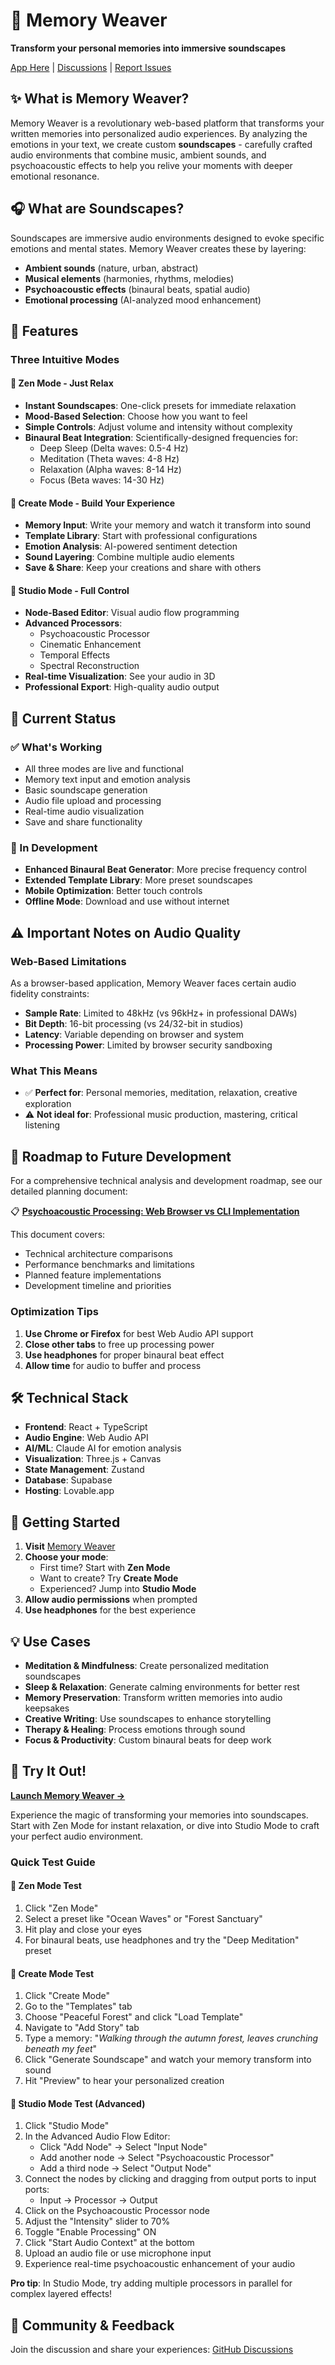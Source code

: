 # 🎵 Memory Weaver

**Transform your personal memories into immersive soundscapes**

[App Here](https://memoryweaversoundscapes.lovable.app/) | [Discussions](https://github.com/ShaliniAnandaPhD/Memory_Weaver) | [Report Issues](https://github.com/ShaliniAnandaPhD/Memory_Weaver)

## ✨ What is Memory Weaver?

Memory Weaver is a revolutionary web-based platform that transforms your written memories into personalized audio experiences. By analyzing the emotions in your text, we create custom **soundscapes** - carefully crafted audio environments that combine music, ambient sounds, and psychoacoustic effects to help you relive your moments with deeper emotional resonance.

## 🎧 What are Soundscapes?

Soundscapes are immersive audio environments designed to evoke specific emotions and mental states. Memory Weaver creates these by layering:
- **Ambient sounds** (nature, urban, abstract)
- **Musical elements** (harmonies, rhythms, melodies)
- **Psychoacoustic effects** (binaural beats, spatial audio)
- **Emotional processing** (AI-analyzed mood enhancement)

## 🚀 Features

### Three Intuitive Modes

#### 🧘 **Zen Mode** - Just Relax
- **Instant Soundscapes**: One-click presets for immediate relaxation
- **Mood-Based Selection**: Choose how you want to feel
- **Simple Controls**: Adjust volume and intensity without complexity
- **Binaural Beat Integration**: Scientifically-designed frequencies for:
  - Deep Sleep (Delta waves: 0.5-4 Hz)
  - Meditation (Theta waves: 4-8 Hz)
  - Relaxation (Alpha waves: 8-14 Hz)
  - Focus (Beta waves: 14-30 Hz)

#### 🎨 **Create Mode** - Build Your Experience
- **Memory Input**: Write your memory and watch it transform into sound
- **Template Library**: Start with professional configurations
- **Emotion Analysis**: AI-powered sentiment detection
- **Sound Layering**: Combine multiple audio elements
- **Save & Share**: Keep your creations and share with others

#### 🔧 **Studio Mode** - Full Control
- **Node-Based Editor**: Visual audio flow programming
- **Advanced Processors**: 
  - Psychoacoustic Processor
  - Cinematic Enhancement
  - Temporal Effects
  - Spectral Reconstruction
- **Real-time Visualization**: See your audio in 3D
- **Professional Export**: High-quality audio output

## 🎯 Current Status

### ✅ What's Working
- All three modes are live and functional
- Memory text input and emotion analysis
- Basic soundscape generation
- Audio file upload and processing
- Real-time audio visualization
- Save and share functionality

### 🚧 In Development
- **Enhanced Binaural Beat Generator**: More precise frequency control
- **Extended Template Library**: More preset soundscapes
- **Mobile Optimization**: Better touch controls
- **Offline Mode**: Download and use without internet

## ⚠️ Important Notes on Audio Quality

### Web-Based Limitations
As a browser-based application, Memory Weaver faces certain audio fidelity constraints:

- **Sample Rate**: Limited to 48kHz (vs 96kHz+ in professional DAWs)
- **Bit Depth**: 16-bit processing (vs 24/32-bit in studios)
- **Latency**: Variable depending on browser and system
- **Processing Power**: Limited by browser security sandboxing

### What This Means
- ✅ **Perfect for**: Personal memories, meditation, relaxation, creative exploration
- ⚠️ **Not ideal for**: Professional music production, mastering, critical listening

## 🚀 Roadmap to Future Development

For a comprehensive technical analysis and development roadmap, see our detailed planning document:

📋 **[Psychoacoustic Processing: Web Browser vs CLI Implementation](https://shalini-ananda-phd.notion.site/Psychoacoustic-Processing-Web-Browser-vs-CLI-Implementation-23fc18ea2aa18078bbecdcee2589d8b9)**

This document covers:
- Technical architecture comparisons
- Performance benchmarks and limitations
- Planned feature implementations
- Development timeline and priorities

### Optimization Tips
1. **Use Chrome or Firefox** for best Web Audio API support
2. **Close other tabs** to free up processing power
3. **Use headphones** for proper binaural beat effect
4. **Allow time** for audio to buffer and process

## 🛠️ Technical Stack

- **Frontend**: React + TypeScript
- **Audio Engine**: Web Audio API
- **AI/ML**: Claude AI for emotion analysis
- **Visualization**: Three.js + Canvas
- **State Management**: Zustand
- **Database**: Supabase
- **Hosting**: Lovable.app

## 🚀 Getting Started

1. **Visit** [Memory Weaver](https://memoryweaversoundscapes.lovable.app/)
2. **Choose your mode**:
   - First time? Start with **Zen Mode**
   - Want to create? Try **Create Mode**
   - Experienced? Jump into **Studio Mode**
3. **Allow audio permissions** when prompted
4. **Use headphones** for the best experience

## 💡 Use Cases

- **Meditation & Mindfulness**: Create personalized meditation soundscapes
- **Sleep & Relaxation**: Generate calming environments for better rest
- **Memory Preservation**: Transform written memories into audio keepsakes
- **Creative Writing**: Use soundscapes to enhance storytelling
- **Therapy & Healing**: Process emotions through sound
- **Focus & Productivity**: Custom binaural beats for deep work

## 📱 Try It Out!

**[Launch Memory Weaver →](https://memoryweaversoundscapes.lovable.app/)**

Experience the magic of transforming your memories into soundscapes. Start with Zen Mode for instant relaxation, or dive into Studio Mode to craft your perfect audio environment.

### Quick Test Guide

#### 🧘 **Zen Mode Test**
1. Click "Zen Mode"
2. Select a preset like "Ocean Waves" or "Forest Sanctuary"
3. Hit play and close your eyes
4. For binaural beats, use headphones and try the "Deep Meditation" preset

#### 🎨 **Create Mode Test**
1. Click "Create Mode"
2. Go to the "Templates" tab
3. Choose "Peaceful Forest" and click "Load Template"
4. Navigate to "Add Story" tab
5. Type a memory: "*Walking through the autumn forest, leaves crunching beneath my feet*"
6. Click "Generate Soundscape" and watch your memory transform into sound
7. Hit "Preview" to hear your personalized creation

#### 🔧 **Studio Mode Test (Advanced)**
1. Click "Studio Mode"
2. In the Advanced Audio Flow Editor:
   - Click "Add Node" → Select "Input Node"
   - Add another node → Select "Psychoacoustic Processor"
   - Add a third node → Select "Output Node"
3. Connect the nodes by clicking and dragging from output ports to input ports:
   - Input → Processor → Output
4. Click on the Psychoacoustic Processor node
5. Adjust the "Intensity" slider to 70%
6. Toggle "Enable Processing" ON
7. Click "Start Audio Context" at the bottom
8. Upload an audio file or use microphone input
9. Experience real-time psychoacoustic enhancement of your audio

**Pro tip**: In Studio Mode, try adding multiple processors in parallel for complex layered effects!

## 💬 Community & Feedback

Join the discussion and share your experiences: [GitHub Discussions](https://github.com/ShaliniAnandaPhD/Memory_Weaver)

